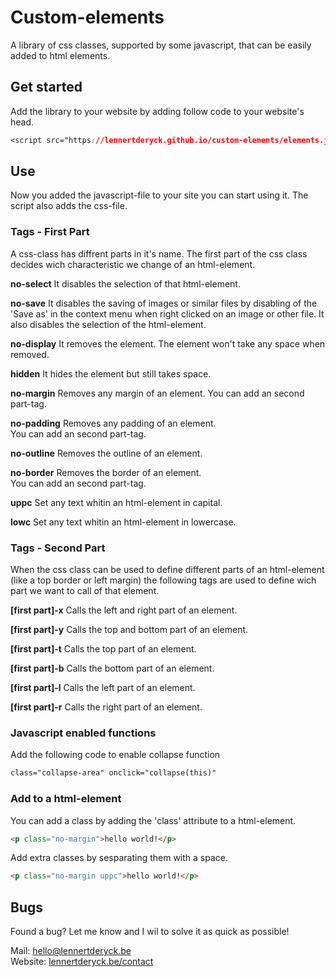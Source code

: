 # Custom-elements
A library of css classes, supported by some javascript, that can be easily added to html elements.

## Get started
Add the library to your website by adding follow code to your website's head.
```css
<script src="https://lennertderyck.github.io/custom-elements/elements.js"></script>
```
## Use
Now you added the javascript-file to your site you can start using it. The script also adds the css-file.

### Tags - First Part
A css-class has diffrent parts in it's name.
The first part of the css class decides wich characteristic we change of an html-element.

**no-select** It disables the selection of that html-element.

**no-save** It disables the saving of images or similar files by disabling of the 'Save as' in the context menu when right clicked on an image or other file. It also disables the selection of the html-element.

**no-display** It removes the element. The element won't take any space when removed.

**hidden** It hides the element but still takes space.

**no-margin** Removes any margin of an element.
You can add an second part-tag.

**no-padding** Removes any padding of an element.<br>
You can add an second part-tag.

**no-outline** Removes the outline of an element.

**no-border** Removes the border of an element.<br>
You can add an second part-tag.

**uppc** Set any text whitin an html-element in capital.

**lowc** Set any text whitin an html-element in lowercase.

### Tags - Second Part
When the css class can be used to define different parts of an html-element (like a top border or left margin) the following tags are used to define wich part we want to call of that element.

**[first part]-x**
Calls the left and right part of an element.

**[first part]-y**
Calls the top and bottom part of an element.

**[first part]-t**
Calls the top part of an element.

**[first part]-b**
Calls the bottom part of an element.

**[first part]-l**
Calls the left part of an element.

**[first part]-r**
Calls the right part of an element.

### Javascript enabled functions
Add the following code to enable collapse function
```html
class="collapse-area" onclick="collapse(this)"
```

### Add to a html-element
You can add a class by adding the 'class' attribute to a html-element.
```html
<p class="no-margin">hello world!</p>
```


Add extra classes by sesparating them with a space.
```html
<p class="no-margin uppc">hello world!</p>
```

## Bugs
Found a bug? Let me know and I wil to solve it as quick as possible!

Mail: <a href="mailto:hello@lennertderyck.be?subject=Custom elements - Bug">hello@lennertderyck.be</a><br>
Website: <a href="https://lennertderyck.be/contact" rel="noopener" target="_blank">lennertderyck.be/contact</a>
